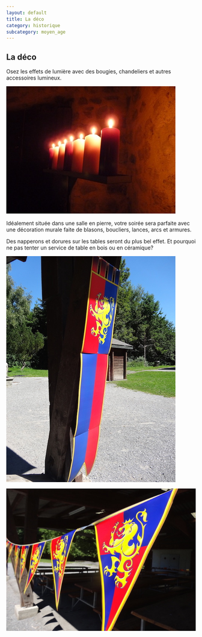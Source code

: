 ```yaml
---
layout: default
title: La déco
category: historique
subcategory: moyen_age
---
```


## La déco

Osez les effets de lumière avec des bougies, chandeliers et autres accessoires lumineux.

![bougies](/assets/images/pages/P1070523.jpeg)

Idéalement située dans une salle en pierre, votre soirée sera parfaite avec une décoration murale faite de blasons, boucliers, lances, arcs et armures.

Des napperons et dorures sur les tables seront du plus bel effet. Et pourquoi ne pas tenter un service de table en bois ou en céramique?

![bougie](/assets/images/pages/DSC09255.jpg)

![arc](/assets/images/pages/DSC09258.jpg)

